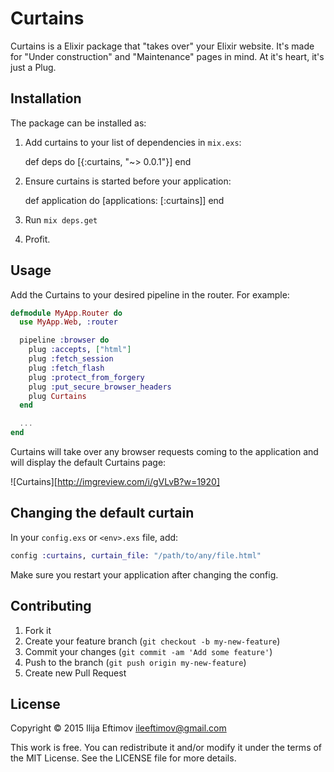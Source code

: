# Curtains

Curtains is a Elixir package that "takes over" your Elixir website. It's made for 
"Under construction" and "Maintenance" pages in mind. At it's heart, it's just a Plug.

## Installation

The package can be installed as:

  1. Add curtains to your list of dependencies in `mix.exs`:

        def deps do
          [{:curtains, "~> 0.0.1"}]
        end

  2. Ensure curtains is started before your application:

        def application do
          [applications: [:curtains]]
        end

  3. Run ```mix deps.get```

  4. Profit.

## Usage

Add the Curtains to your desired pipeline in the router. For example:

```elixir
defmodule MyApp.Router do
  use MyApp.Web, :router

  pipeline :browser do
    plug :accepts, ["html"]
    plug :fetch_session
    plug :fetch_flash
    plug :protect_from_forgery
    plug :put_secure_browser_headers
    plug Curtains
  end

  ...
end
```

Curtains will take over any browser requests coming to the application and will
display the default Curtains page:

![Curtains][http://imgreview.com/i/gVLvB?w=1920]

## Changing the default curtain

In your ```config.exs``` or ```<env>.exs``` file, add:

```elixir
config :curtains, curtain_file: "/path/to/any/file.html"
```

Make sure you restart your application after changing the config.

## Contributing

1. Fork it
2. Create your feature branch (`git checkout -b my-new-feature`)
3. Commit your changes (`git commit -am 'Add some feature'`)
4. Push to the branch (`git push origin my-new-feature`)
5. Create new Pull Request

## License

  Copyright © 2015 Ilija Eftimov <ileeftimov@gmail.com>

  This work is free. You can redistribute it and/or modify it under the
  terms of the MIT License. See the LICENSE file for more details.
